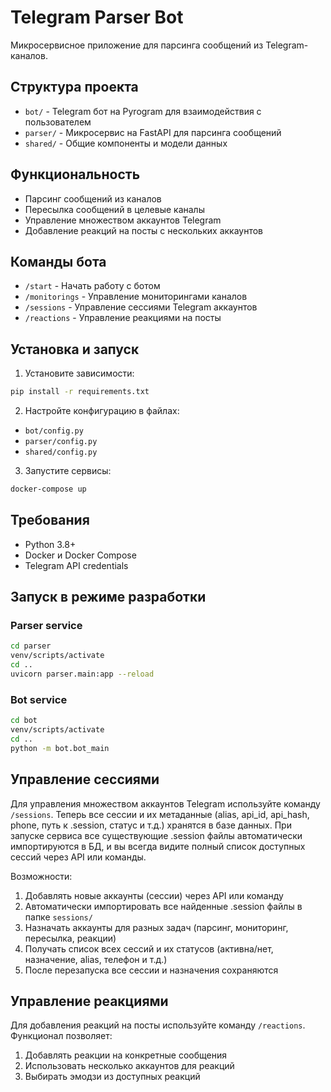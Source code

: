 # Telegram Parser Bot

Микросервисное приложение для парсинга сообщений из Telegram-каналов.

## Структура проекта

- `bot/` - Telegram бот на Pyrogram для взаимодействия с пользователем
- `parser/` - Микросервис на FastAPI для парсинга сообщений
- `shared/` - Общие компоненты и модели данных

## Функциональность

- Парсинг сообщений из каналов
- Пересылка сообщений в целевые каналы
- Управление множеством аккаунтов Telegram
- Добавление реакций на посты с нескольких аккаунтов

## Команды бота

- `/start` - Начать работу с ботом
- `/monitorings` - Управление мониторингами каналов
- `/sessions` - Управление сессиями Telegram аккаунтов
- `/reactions` - Управление реакциями на посты

## Установка и запуск

1. Установите зависимости:
```bash
pip install -r requirements.txt
```

2. Настройте конфигурацию в файлах:
- `bot/config.py`
- `parser/config.py`
- `shared/config.py`

3. Запустите сервисы:
```bash
docker-compose up
```

## Требования

- Python 3.8+
- Docker и Docker Compose
- Telegram API credentials 

## Запуск в режиме разработки

### Parser service
```bash
cd parser
venv/scripts/activate
cd ..
uvicorn parser.main:app --reload
```

### Bot service
```bash
cd bot
venv/scripts/activate
cd ..
python -m bot.bot_main
```

## Управление сессиями

Для управления множеством аккаунтов Telegram используйте команду `/sessions`. Теперь все сессии и их метаданные (alias, api_id, api_hash, phone, путь к .session, статус и т.д.) хранятся в базе данных. При запуске сервиса все существующие .session файлы автоматически импортируются в БД, и вы всегда видите полный список доступных сессий через API или команды.

Возможности:

1. Добавлять новые аккаунты (сессии) через API или команду
2. Автоматически импортировать все найденные .session файлы в папке `sessions/`
3. Назначать аккаунты для разных задач (парсинг, мониторинг, пересылка, реакции)
4. Получать список всех сессий и их статусов (активна/нет, назначение, alias, телефон и т.д.)
5. После перезапуска все сессии и назначения сохраняются

## Управление реакциями

Для добавления реакций на посты используйте команду `/reactions`. Функционал позволяет:

1. Добавлять реакции на конкретные сообщения
2. Использовать несколько аккаунтов для реакций
3. Выбирать эмодзи из доступных реакций